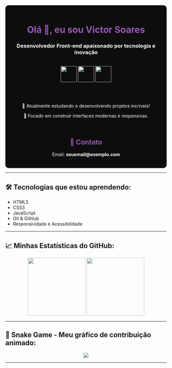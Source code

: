 <div align="center" style="background-color:#0d0d0d; padding: 20px; border-radius: 10px;">
  
  <h1 style="color:#9b59b6;">Olá 👋, eu sou Victor Soares</h1>
  <h3 style="color:white;">Desenvolvedor Front-end apaixonado por tecnologia e inovação</h3>

  <br>

  <img src="https://cdn.jsdelivr.net/gh/devicons/devicon/icons/html5/html5-original.svg" height="50" width="50" />
  <img src="https://cdn.jsdelivr.net/gh/devicons/devicon/icons/css3/css3-original.svg" height="50" width="50" />
  <img src="https://cdn.jsdelivr.net/gh/devicons/devicon/icons/javascript/javascript-original.svg" height="50" width="50" />
  
  <br><br>

  <p style="color:white;">🚀 Atualmente estudando e desenvolvendo projetos incríveis!</p>
  <p style="color:white;">🎯 Focado em construir interfaces modernas e responsivas.</p>

  <br>

  <h2 style="color:#9b59b6;">📩 Contato</h2>
  <p style="color:white;">Email: <strong>seuemail@exemplo.com</strong></p>

</div>

---

## 🛠 Tecnologias que estou aprendendo:

- HTML5
- CSS3
- JavaScript
- Git & GitHub
- Responsividade e Acessibilidade

---

## 📈 Minhas Estatísticas do GitHub:

<div align="center">
  <img height="180em" src="https://github-readme-stats.vercel.app/api?username=SEU-USUARIO&show_icons=true&theme=tokyonight" />
  <img height="180em" src="https://github-readme-stats.vercel.app/api/top-langs/?username=SEU-USUARIO&layout=compact&theme=tokyonight" />
</div>

---

## 🐍 Snake Game - Meu gráfico de contribuição animado:

<div align="center">
  <img src="https://github.com/SEU-USUARIO/SEU-USUARIO/blob/output/github-contribution-grid-snake.svg" />
</div>

---

